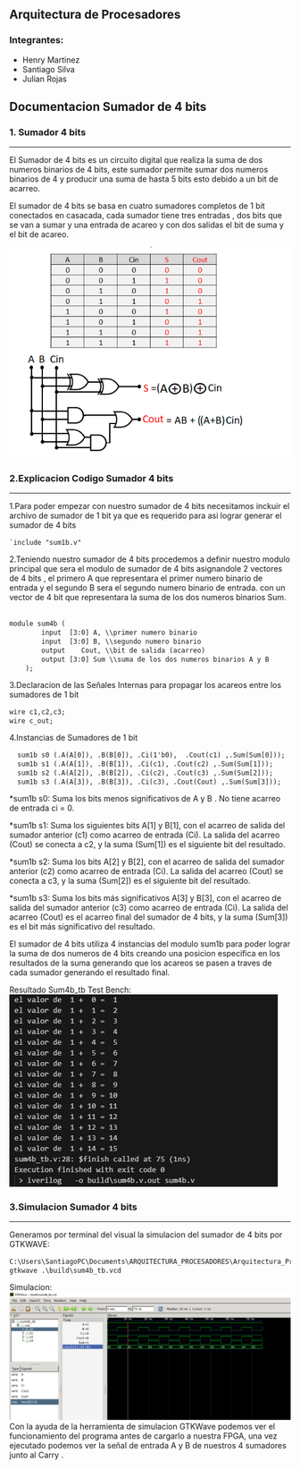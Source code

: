 ## Arquitectura de Procesadores
### **Integrantes**:

* Henry Martinez
* Santiago Silva
* Julian Rojas
## Documentacion Sumador de 4 bits



### **1. Sumador 4 bits**
----------------------------------------------------------------


 

 El Sumador de 4 bits es un circuito digital que realiza la suma de dos numeros binarios de 4 bits, este sumador permite sumar dos numeros binarios de 4 y producir una suma de hasta 5 bits esto debido a un bit de acarreo.

El sumador de 4 bits se basa en cuatro sumadores completos de 1 bit conectados en casacada, cada sumador tiene tres entradas , dos bits que se van a sumar y una entrada de acareo y con dos salidas el bit de suma y el bit de acareo.

![sumador](./Imag/sumador%204.PNG)

### 2.Explicacion Codigo Sumador 4 bits
---------------------------------------------------------------
1.Para poder empezar con nuestro sumador de 4 bits necesitamos inckuir el archivo de sumador de 1 bit ya que es requerido para asi lograr generar el sumador de 4 bits



```
`include "sum1b.v"
```
2.Teniendo nuestro sumador de 4 bits procedemos a definir nuestro modulo principal que sera el modulo de sumador de 4 bits asignandole  2 vectores de 4 bits , el primero A que representara el primer numero binario de entrada y el  segundo B sera el segundo numero binario de entrada. con un vector de 4 bit que representara la suma de los dos numeros binarios Sum.
```

module sum4b (
        input  [3:0] A, \\primer numero binario
        input  [3:0] B, \\segundo numero binario
        output    Cout, \\bit de salida (acarreo)
        output [3:0] Sum \\suma de los dos numeros binarios A y B
    );

```
3.Declaracion de las Señales Internas para propagar los acareos entre los sumadores de 1 bit
```
wire c1,c2,c3;
wire c_out; 
```
4.Instancias de Sumadores de 1 bit
```
  sum1b s0 (.A(A[0]), .B(B[0]), .Ci(1'b0),  .Cout(c1) ,.Sum(Sum[0]));
  sum1b s1 (.A(A[1]), .B(B[1]), .Ci(c1), .Cout(c2) ,.Sum(Sum[1]));
  sum1b s2 (.A(A[2]), .B(B[2]), .Ci(c2), .Cout(c3) ,.Sum(Sum[2]));
  sum1b s3 (.A(A[3]), .B(B[3]), .Ci(c3), .Cout(Cout) ,.Sum(Sum[3]));
```
*sum1b s0: Suma los bits menos significativos de A y B . No tiene acarreo de entrada ci = 0.

*sum1b s1: Suma los siguientes bits A[1] y B[1], con el acarreo de salida del sumador anterior (c1) como acarreo de entrada (Ci). La salida del acarreo (Cout) se conecta a c2, y la suma (Sum[1]) es el siguiente bit del resultado.

*sum1b s2: Suma los bits A[2] y B[2], con el acarreo de salida del sumador anterior (c2) como acarreo de entrada (Ci). La salida del acarreo (Cout) se conecta a c3, y la suma (Sum[2]) es el siguiente bit del resultado.

*sum1b s3: Suma los bits más significativos A[3] y B[3], con el acarreo de salida del sumador anterior (c3) como acarreo de entrada (Ci). La salida del acarreo (Cout) es el acarreo final del sumador de 4 bits, y la suma (Sum[3]) es el bit más significativo del resultado.

El sumador de 4 bits utiliza 4 instancias del modulo sum1b para poder lograr la suma de dos numeros de 4 bits creando una posicion especifica en los resultados de la suma generando que los acareos se pasen a traves de cada sumador generando el resultado final.

Resultado Sum4b_tb Test Bench:
![tb](./Imag/tb.PNG)
### 3.Simulacion Sumador 4 bits
---------------------------------------------------
Generamos por terminal del visual la simulacion del sumador de 4 bits por GTKWAVE:
```
C:\Users\SantiagoPC\Documents\ARQUITECTURA_PROCESADORES\Arquitectura_Proce_Ecci\2_sum4b> gtkwave .\build\sum4b_tb.vcd
```

Simulacion:
![gtkwave4bits](./Imag/gtkwave.PNG)
Con la ayuda de la herramienta de simulacion GTKWave podemos ver el funcionamiento del programa antes de cargarlo a nuestra FPGA, una vez ejecutado podemos ver la señal de entrada A y B de nuestros 4 sumadores  junto al Carry .

